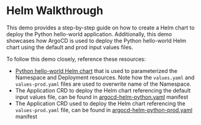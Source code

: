 # Helm Walkthrough

This demo provides a step-by-step guide on how to create a Helm chart to deploy the Python hello-world application. Additionally, this demo showcases how ArgoCD is used to deploy the Python hello-world Helm chart using the default and prod input values files.

To follow this demo closely, reference these resources:

* [Python hello-world Helm chart](https://github.com/udacity/nd064_course_1/tree/main/solutions/helm/python-helloworld) that is used to parameterized the Namespace and Deployment resources. Note how the `values.yaml` and `values-prod.yaml` files are used to overwrite name of the Namespace.
* The Application CRD to deploy the Helm chart referencing the default input values file, can be found in [argocd-helm-python.yaml](https://github.com/udacity/nd064_course_1/blob/main/solutions/argocd/argocd-helm-python.yaml) manifest
* The Application CRD used to deploy the Helm chart referencing the `values-prod.yaml` file, can be found in [argocd-helm-python-prod.yaml](https://github.com/udacity/nd064_course_1/blob/main/solutions/argocd/argocd-helm-python-prod.yaml) manifest
